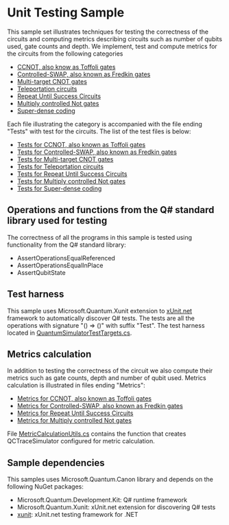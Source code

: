 ﻿# Unit Testing Sample #

This sample set illustrates techniques for testing the correctness of the circuits and
computing metrics describing circuits such as number of qubits used, gate counts and
depth. We implement, test and compute metrics for the circuits from the following categories

* [CCNOT, also know as Toffoli gates](./MultiControlledNOT.qs)
* [Controlled-SWAP, also known as Fredkin gates](./ControlledSWAP.qs)
* [Multi-target CNOT gates](./MultiTargetCNOT.qs)
* [Teleportation circuits](./Teleportation.qs)
* [Repeat Until Success Circuits](./RepeatUntilSuccessCircuits.qs)
* [Multiply controlled Not gates](./MultiControlledNOT.qs)
* [Super-dense coding](./SuperdenseCoding.qs)

Each file illustrating the category is accompanied with the file ending "Tests" with test for
the circuits. The list of the test files is below:

* [Tests for CCNOT, also known as Toffoli gates](./MultiControlledNOTTests.qs)
* [Tests for Controlled-SWAP, also known as Fredkin gates](./ControlledSWAPTests.qs)
* [Tests for Multi-target CNOT gates](./MultiTargetCNOTTests.qs)
* [Tests for Teleportation circuits](./TeleportationTests.qs)
* [Tests for Repeat Until Success Circuits](./RepeatUntilSuccessCircuitsTests.qs)
* [Tests for Multiply controlled Not gates](./MultiControlledNOTTests.qs)
* [Tests for Super-dense coding](./SuperdenseCodingTests.qs)

## Operations and functions from the Q# standard library used for testing ##

The correctness of all the programs in this sample is tested using functionality from the Q# standard library:

* AssertOperationsEqualReferenced
* AssertOperationsEqualInPlace
* AssertQubitState

## Test harness ##

This sample uses Microsoft.Quantum.Xunit extension to [xUnit.net](https://xunit.net/) framework to
automatically discover Q# tests. The tests are all the operations with signature "() => ()"
with suffix "Test". The test harness located in
[QuantumSimulatorTestTargets.cs](./QuantumSimulatorTestTargets.cs).

## Metrics calculation ##

In addition to testing the correctness of the circuit we also compute their metrics such as
gate counts, depth and number of qubit used. Metrics calculation is illustrated in files
ending "Metrics":

* [Metrics for CCNOT, also known as Toffoli gates](./CCNOTCircuitsMetrics.cs)
* [Metrics for Controlled-SWAP, also known as Fredkin gates](./ControlledSWAPMetrics.cs)
* [Metrics for Repeat Until Success Circuits](./RepeatUntilSuccessCircuitsMetrics.cs)
* [Metrics for Multiply controlled Not gates](./MultiControlledNOTMetrics.cs)

File [MetricCalculationUtils.cs](./MetricCalculationUtils.cs) contains the function that creates
QCTraceSimulator configured for metric calculation.

## Sample dependencies ##

This samples uses Microsoft.Quantum.Canon library and depends on the following NuGet packages:

* Microsoft.Quantum.Development.Kit: Q# runtime framework
* Microsoft.Quantum.Xunit: xUnit.net extension for discovering Q# tests
* [xunit](http://xunit.github.io/): xUnit.net testing framework for .NET
